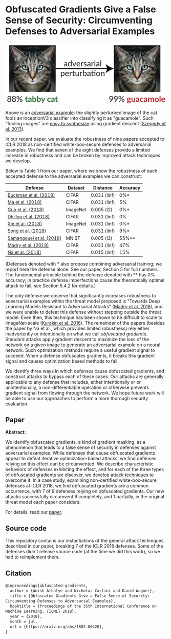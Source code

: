 # Obfuscated Gradients Give a False Sense of Security: Circumventing Defenses to Adversarial Examples

![](example.png)

Above is an [adversarial example](https://blog.openai.com/adversarial-example-research/): the slightly perturbed image of the cat fools an InceptionV3 classifier into classifying it as "guacamole". Such "fooling images" are [easy to synthesize](http://www.anishathalye.com/2017/07/25/synthesizing-adversarial-examples/) using gradient descent ([Szegedy et al. 2013](https://arxiv.org/abs/1312.6199)).

In our recent paper, we evaluate the robustness of nine papers accepted to ICLR 2018 as non-certified white-box-secure defenses to adversarial examples. We find that seven of the eight defenses provide a limited increase in robustness and can be broken by improved attack techniques we develop.

Below is Table 1 from our paper, where we show the robustness of each accepted defense to the adversarial examples we can construct:

| Defense | Dataset | Distance | Accuracy |
|---|---|---|---|
| [Buckman et al. (2018)](https://openreview.net/forum?id=S18Su--CW) | CIFAR | 0.031 (linf) | 0%* |
| [Ma et al. (2018)](https://arxiv.org/abs/1801.02613) | CIFAR | 0.031 (linf) | 5% |
| [Guo et al. (2018)](https://arxiv.org/abs/1711.00117) | ImageNet | 0.005 (l2) | 0%* |
| [Dhillon et al. (2018)](https://arxiv.org/abs/1803.01442) | CIFAR | 0.031 (linf) | 0% |
| [Xie et al. (2018)](https://arxiv.org/abs/1711.01991) | ImageNet | 0.031 (linf) | 0%* |
| [Song et al. (2018)](https://arxiv.org/abs/1710.10766) | CIFAR | 0.031 (linf) | 9%* |
| [Samangouei et al. (2018)](https://arxiv.org/abs/1805.06605) | MNIST | 0.005 (l2) | 55%** |
| [Madry et al. (2018)](https://arxiv.org/abs/1706.06083) | CIFAR | 0.031 (linf) | 47% |
| [Na et al. (2018)](https://arxiv.org/abs/1708.02582) | CIFAR | 0.015 (linf) | 15% |

(Defenses denoted with * also propose combining adversarial training; we report here the defense alone. See our paper, Section 5 for full numbers. The fundemental principle behind the defense denoted with ** has 0% accuracy; in practice defense imperfections cause the theoretically optimal attack to fail, see Section 5.4.2 for details.)

The only defense we observe that significantly increases robustness to adversarial examples within the threat model proposed is "Towards Deep Learning Models Resistant to Adversarial Attacks" ([Madry et al. 2018](https://arxiv.org/abs/1706.06083)), and we were unable to defeat this defense without stepping outside the threat model. Even then, this technique has been shown to be difficult to scale to ImageNet-scale ([Kurakin et al. 2016](https://arxiv.org/abs/1611.01236)). The remainder of the papers (besides the paper by Na et al., which provides limited robustness) rely either inadvertently or intentionally on what we call *obfuscated gradients*. Standard attacks apply gradient descent to maximize the loss of the network on a given image to generate an adversarial example on a neural network. Such optimization methods require a useful gradient signal to succeed. When a defense obfuscates gradients, it breaks this gradient signal and causes optimization based methods to fail.

We identify three ways in which defenses cause obfuscated gradients, and construct attacks to bypass each of these cases. Our attacks are generally applicable to any defense that includes, either intentionally or or unintentionally, a non-differentiable operation or otherwise prevents gradient signal from flowing through the network. We hope future work will be able to use our approaches to perform a more thorough security evaluation.

## Paper

**Abstract:**

We identify obfuscated gradients, a kind of gradient masking, as a phenomenon that leads to a false sense of security in defenses against adversarial examples. While defenses that cause obfuscated gradients appear to defeat iterative optimization-based attacks, we find defenses relying on this effect can be circumvented. We describe characteristic behaviors of defenses exhibiting the effect, and for each of the three types of obfuscated gradients we discover, we develop attack techniques to overcome it. In a case study, examining non-certified white-box-secure defenses at ICLR 2018, we find obfuscated gradients are a common occurrence, with 7 of 9 defenses relying on obfuscated gradients. Our new attacks successfully circumvent 6 completely, and 1 partially, in the original threat model each paper considers.

For details, read our [paper](https://arxiv.org/abs/1802.00420).

## Source code

This repository contains our instantiations of the general attack techniques
described in our paper, breaking 7 of the ICLR 2018 defenses. Some of the
defenses didn't release source code (at the time we did this work), so we had
to reimplement them.

## Citation

```
@inproceedings{obfuscated-gradients,
  author = {Anish Athalye and Nicholas Carlini and David Wagner},
  title = {Obfuscated Gradients Give a False Sense of Security: Circumventing Defenses to Adversarial Examples},
  booktitle = {Proceedings of the 35th International Conference on Machine Learning, {ICML} 2018},
  year = {2018},
  month = jul,
  url = {https://arxiv.org/abs/1802.00420},
}
```
